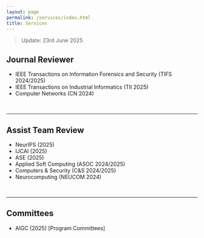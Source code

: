 ```yaml
---
layout: page
permalink: /services/index.html
title: Services
---
```


> Update: 23rd June 2025

## Journal Reviewer

- IEEE Transactions on Information Forensics and Security (TIFS 2024/2025)
- IEEE Transactions on Industrial Informatics (TII 2025)
- Computer Networks (CN 2024)
<br>

---
## Assist Team Review

- NeurIPS (2025)
- IJCAI (2025)
- ASE (2025)
- Applied Soft Computing (ASOC 2024/2025)
- Computers & Security (C&S 2024/2025)
- Neurocomputing (NEUCOM 2024)
<br>

---
## Committees

- AIGC (2025) \[Program Committees\]
<br>